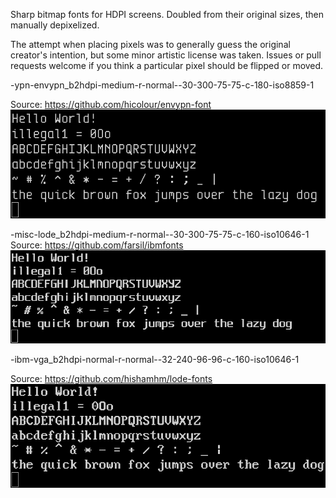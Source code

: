 Sharp bitmap fonts for HDPI screens. Doubled from their original sizes, then manually depixelized.

The attempt when placing pixels was to generally guess the original creator's intention, but some minor artistic license was taken. Issues or pull requests welcome if you think a particular pixel should be flipped or moved.

-ypn-envypn_b2hdpi-medium-r-normal--30-300-75-75-c-180-iso8859-1

Source: https://github.com/hicolour/envypn-font
![-ypn-envypn_b2hdpi-medium-r-normal--30-300-75-75-c-180-iso8859-1](envypn.png)



-misc-lode_b2hdpi-medium-r-normal--30-300-75-75-c-160-iso10646-1
Source: https://github.com/farsil/ibmfonts
![-misc-lode_b2hdpi-medium-r-normal--30-300-75-75-c-160-iso10646-1](lode.png)



-ibm-vga_b2hdpi-normal-r-normal--32-240-96-96-c-160-iso10646-1

Source: https://github.com/hishamhm/lode-fonts
![-ibm-vga_b2hdpi-normal-r-normal--32-240-96-96-c-160-iso10646-1](vga.png)


